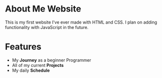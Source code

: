 # About Me Website
This is my first website I've ever made with HTML and CSS. I plan on adding functionality with JavaScript in the future.

# Features
- My **Journey** as a beginner Programmer
- All of my current **Projects**
- My daily **Schedule** 
